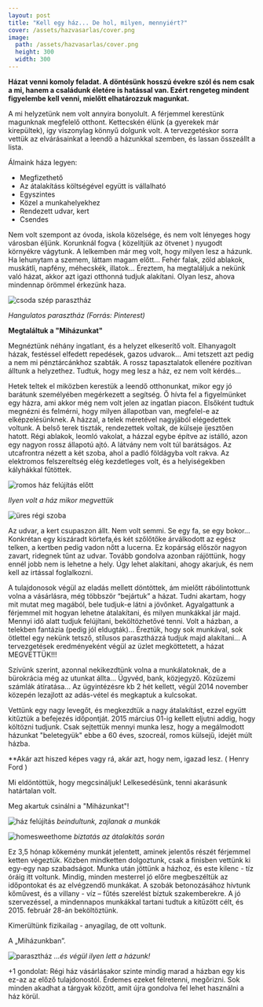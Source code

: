 ```yaml
---
layout: post
title: "Kell egy ház... De hol, milyen, mennyiért?"
cover: /assets/hazvasarlas/cover.png
image:
  path: /assets/hazvasarlas/cover.png
  height: 300
  width: 300
---
```


 
**Házat venni komoly feladat. A döntésünk hosszú évekre szól és nem csak a mi, hanem a családunk életére is hatással van. Ezért rengeteg mindent figyelembe kell venni, mielőtt elhatározzuk magunkat.**

A mi helyzetünk nem volt annyira bonyolult. A férjemmel kerestünk magunknak megfelelő otthont. Kettecskén élünk (a gyerekek már kirepültek), így viszonylag könnyű dolgunk volt. A tervezgetéskor sorra vettük az elvárásainkat a leendő a házunkkal szemben, és lassan összeállt a lista. 


Álmaink háza legyen:

* Megfizethető
* Az átalakításs költségével együtt is vállalható 
* Egyszintes
* Közel a munkahelyekhez
* Rendezett udvar, kert
* Csendes

Nem volt szempont az óvoda, iskola közelsége, és nem volt lényeges hogy városban éljünk. 
Korunknál fogva ( közelítjük az ötvenet ) nyugodt környékre vágytunk. A lelkemben  már meg volt, hogy milyen lesz a házunk. Ha lehunytam a szemem, láttam magam előtt... Fehér falak, zöld ablakok, muskátli, napfény, méhecskék, illatok...
Éreztem, ha megtaláljuk a nekünk való házat, akkor azt igazi otthonná tudjuk alakítani. Olyan lesz, ahova mindennap örömmel érkezünk haza.

![csoda szép parasztház](/assets/hazvasarlas/1jav2.png)

_Hangulatos parasztház (Forrás: Pinterest)_

**Megtaláltuk a "Miházunkat"**				

Megnéztünk néhány ingatlant, és a helyzet elkeserítő volt. Elhanyagolt házak, festéssel elfedett repedések, gazos udvarok… Ami tetszett azt pedig a nem mi pénztárcánkhoz szabták. 
A rossz tapasztalatok ellenére pozitívan álltunk a helyzethez. Tudtuk, hogy meg lesz a ház, ez nem volt kérdés...



Hetek teltek el miközben kerestük a leendő otthonunkat, mikor egy jó barátunk személyében megérkezett a segítség. Ő hívta fel a figyelmünket egy házra, ami akkor még nem volt jelen az ingatlan piacon. Elsőként tudtuk megnézni és felmérni, hogy milyen állapotban van, megfelel-e az elképzelésünknek. A házzal, a telek méretével nagyjából elégedettek voltunk. A belső terek tiszták, rendezettek voltak, de külseje ijesztően hatott. Régi ablakok, leomló vakolat, a házzal egybe építve az istálló, azon egy nagyon rossz állapotú ajtó. A látvány nem volt túl barátságos. 
Az utcafrontra nézett a két szoba, ahol a padló földágyba volt rakva. Az elektromos felszereltség elég kezdetleges volt, és a helyiségekben kályhákkal fűtöttek. 

![romos ház felújítás előtt](/assets/hazvasarlas/blogjav1.jpg)

_Ilyen volt a ház mikor megvettük_

![üres régi szoba](/assets/hazvasarlas/blogjav2.jpg)



Az udvar, a kert csupaszon állt. Nem volt semmi. Se egy fa, se egy bokor… Konkrétan egy kiszáradt körtefa,és két szőlőtőke árválkodott az egész telken, a kertben pedig vadon nőtt a lucerna. Ez kopárság először nagyon zavart, ridegnek tűnt az udvar. Tovább gondolva azonban rájöttünk, hogy ennél jobb nem is lehetne a hely. Úgy lehet alakítani, ahogy akarjuk, és nem kell az irtással foglalkozni.

A tulajdonosok végül az eladás mellett döntöttek, ám mielőtt rábólintottunk volna a vásárlásra, még többször “bejártuk” a házat. Tudni akartam, hogy mit mutat meg magából, bele tudjuk-e látni a jövőnket. Agyalgattunk a férjemmel mit hogyan lehetne átalakítani, és milyen munkákkal jár majd. Mennyi idő alatt tudjuk felújítani, beköltözhetővé tenni.
Volt a házban, a telekben fantázia (pedig jól eldugták)… Éreztük, hogy sok munkával, sok ötlettel egy nekünk tetsző, stílusos parasztházzá tudjuk majd alakítani…  A tervezgetések eredményeként végül az üzlet megköttetett, a házat MEGVETTÜK!!! 


Szívünk szerint, azonnal nekikezdtünk volna a munkálatoknak, de a bürokrácia még az utunkat állta... 
Ügyvéd, bank, közjegyző. Közüzemi számlák átíratása... Az ügyintézésre kb 2 hét kellett, végül 2014 november közepén lezajlott az adás-vétel és megkaptuk a kulcsokat.

Vettünk egy nagy levegőt, és megkezdtük a nagy átalakítást, ezzel együtt kitűztük a befejezés időpontját. 2015 március 01-ig kellett eljutni addig, hogy költözni tudjunk. 
Csak sejtettük mennyi munka lesz, hogy a megálmodott házunkat "beletegyük" ebbe a 60 éves, szocreál, romos külsejű, idejét múlt házba. 

**Akár azt hiszed képes vagy rá, akár azt, hogy nem, igazad lesz. ( Henry Ford )

Mi eldöntöttük, hogy megcsináljuk! Lelkesedésünk, tenni akarásunk határtalan volt. 

Meg akartuk csinálni a "Miházunkat"!

![ház felújítás](/assets/hazvasarlas/blogjav3.jpg)
_beindultunk, zajlanak a munkák_


![homesweethome](/assets/hazvasarlas//blogjav4.jpg)
_biztatás az átalakítás során_


Ez 3,5 hónap kőkemény munkát jelentett, aminek jelentős részét férjemmel ketten végeztük. Közben mindketten dolgoztunk, csak a finisben vettünk ki egy-egy nap szabadságot. Munka után jöttünk a házhoz, és este kilenc - tíz óráig itt voltunk. Mindig, minden mesterrel jó előre megbeszéltük az időpontokat és az elvégzendő munkákat. A szobák betonozásához hívtunk kőművest, és a villany - víz – fűtés szerelést bíztuk szakemberekre. A jó szervezéssel, a mindennapos munkákkal tartani tudtuk a kitűzött célt, és 2015. február 28-án beköltöztünk.


Kimerültünk fizikailag - anyagilag, de ott voltunk.

A „Miházunkban”.

![parasztház](/assets/hazvasarlas/mihazunkjav2.jpg)
  _...és végül ilyen lett a házunk!_


+1 gondolat:
Régi ház vásárlásakor szinte mindig marad a házban egy kis ez-az az előző tulajdonostól.
Érdemes ezeket félretenni, megőrizni. Sok minden akadhat a tárgyak között, amit újra gondolva fel lehet használni a ház körül.

